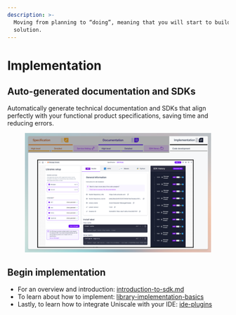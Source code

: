 ```yaml
---
description: >-
  Moving from planning to “doing”, meaning that you will start to build your
  solution.
---
```


# Implementation

## **Auto-generated documentation and SDKs**

Automatically generate technical documentation and SDKs that align perfectly with your functional product specifications, saving time and reducing errors.

<figure><img src="../../.gitbook/assets/CleanShot 2024-07-09 at 12.07.44 (1).png" alt=""><figcaption></figcaption></figure>

## Begin implementation

* For an overview and introduction: [introduction-to-sdk.md](introduction-to-sdk.md "mention")
* To learn about how to implement: [library-implementation-basics](library-implementation-basics/ "mention")
* Lastly, to learn how to integrate Uniscale with your IDE: [ide-plugins](ide-plugins/ "mention")
